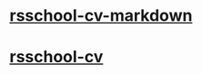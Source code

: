 # [rsschool-cv-markdown](https://lena-lis.github.io/rsschool-cv/cv)
# [rsschool-cv](https://lena-lis.github.io/rsschool-cv)